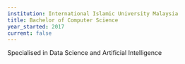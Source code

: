 ```yaml
---
institution: International Islamic University Malaysia
title: Bachelor of Computer Science
year_started: 2017
current: false
---
```


Specialised in Data Science and Artificial Intelligence
